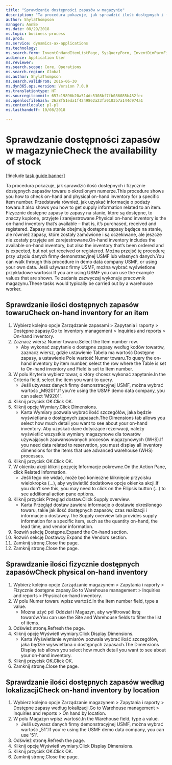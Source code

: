 ```yaml
--- 
title: "Sprawdzanie dostępności zapasów w magazynie"
description: "Ta procedura pokazuje, jak sprawdzić ilość dostępnych i fizycznie dostępnych zapasów towaru o określonym numerze."
author: ShylaThompson
manager: AnnBe
ms.date: 08/29/2018
ms.topic: business-process
ms.prod: 
ms.service: dynamics-ax-applications
ms.technology: 
ms.search.form: InventOnHandItemListPage, SysQueryForm, InventDimParmFixed, InventSupply, DefaultDashboard, WHSInventPhysicalOnhand, WHSOnHand
audience: Application User
ms.reviewer: 
ms.search.scope: Core, Operations
ms.search.region: Global
ms.author: ShylaThompson
ms.search.validFrom: 2016-06-30
ms.dyn365.ops.version: Version 7.0.0
ms.translationtype: HT
ms.sourcegitcommit: 657c19896b20a514dc5308bf7fb086085b482fec
ms.openlocfilehash: 26a8f51eda1f4249862a23fa0103b7a144d974a1
ms.contentlocale: pl-pl
ms.lasthandoff: 10/08/2018

---
```

# <a name="check-the-availability-of-stock"></a><span data-ttu-id="66161-103">Sprawdzanie dostępności zapasów w magazynie</span><span class="sxs-lookup"><span data-stu-id="66161-103">Check the availability of stock</span></span>

[!include [task guide banner](../../includes/task-guide-banner.md)]

<span data-ttu-id="66161-104">Ta procedura pokazuje, jak sprawdzić ilość dostępnych i fizycznie dostępnych zapasów towaru o określonym numerze.</span><span class="sxs-lookup"><span data-stu-id="66161-104">This procedure shows you how to check on-hand and physical on-hand inventory for a specific item number.</span></span> <span data-ttu-id="66161-105">Przedstawia również, jak uzyskać informacje o podaży towaru.</span><span class="sxs-lookup"><span data-stu-id="66161-105">It also shows you how to get supply information related to an item.</span></span> <span data-ttu-id="66161-106">Fizycznie dostępne zapasy to zapasy na stanie, które są dostępne, to znaczy kupione, przyjęte i zarejestrowane.</span><span class="sxs-lookup"><span data-stu-id="66161-106">Physical on-hand inventory is the on-hand inventory that’s available – that is, it’s purchased, received and registered.</span></span> <span data-ttu-id="66161-107">Zapasy na stanie obejmują dostępne zapasy będące na stanie, ale również zapasy, które zostały zamówione i są oczekiwane, ale jeszcze nie zostały przyjęte ani zarejestrowane.</span><span class="sxs-lookup"><span data-stu-id="66161-107">On-hand inventory includes the available on-hand inventory, but also the inventory that’s been ordered and is expected, but not yet received or registered.</span></span> <span data-ttu-id="66161-108">Można przejść tę procedurę przy użyciu danych firmy demonstracyjnej USMF lub własnych danych.</span><span class="sxs-lookup"><span data-stu-id="66161-108">You can walk through this procedure in demo data company USMF, or using your own data.</span></span> <span data-ttu-id="66161-109">Jeśli używasz firmy USMF, można wybrać wyświetlone przykładowe wartości.</span><span class="sxs-lookup"><span data-stu-id="66161-109">If you are using USMF you can use the example values that are shown.</span></span> <span data-ttu-id="66161-110">Te zadania zazwyczaj wykonuje pracownik magazynu.</span><span class="sxs-lookup"><span data-stu-id="66161-110">These tasks would typically be carried out by a warehouse worker.</span></span>


## <a name="check-on-hand-inventory-for-an-item"></a><span data-ttu-id="66161-111">Sprawdzanie ilości dostępnych zapasów towaru</span><span class="sxs-lookup"><span data-stu-id="66161-111">Check on-hand inventory for an item</span></span>
1. <span data-ttu-id="66161-112">Wybierz kolejno opcje Zarządzanie zapasami > Zapytania i raporty > Dostępne zapasy.</span><span class="sxs-lookup"><span data-stu-id="66161-112">Go to Inventory management > Inquiries and reports > On-hand inventory.</span></span>
2. <span data-ttu-id="66161-113">Zaznacz wiersz Numer towaru.</span><span class="sxs-lookup"><span data-stu-id="66161-113">Select the Item number row.</span></span>
    * <span data-ttu-id="66161-114">Aby wykonać zapytanie o dostępne zapasy według kodów towarów, zaznacz wiersz, gdzie ustawienie Tabela ma wartość Dostępne zapasy, a ustawienie Pole wartość Numer towaru.</span><span class="sxs-lookup"><span data-stu-id="66161-114">To query the on-hand inventory by item number, select the row where the Table is set to On-hand inventory and Field is set to Item number.</span></span>  
3. <span data-ttu-id="66161-115">W polu Kryteria wybierz towar, o który chcesz wykonać zapytanie.</span><span class="sxs-lookup"><span data-stu-id="66161-115">In the Criteria field, select the item you want to query.</span></span>
    * <span data-ttu-id="66161-116">Jeśli używasz danych firmy demonstracyjnej USMF, można wybrać wartość „M9201”.</span><span class="sxs-lookup"><span data-stu-id="66161-116">If you're using the USMF demo data company, you can select 'M9201'.</span></span>  
4. <span data-ttu-id="66161-117">Kliknij przycisk OK.</span><span class="sxs-lookup"><span data-stu-id="66161-117">Click OK.</span></span>
5. <span data-ttu-id="66161-118">Kliknij opcję Wymiary.</span><span class="sxs-lookup"><span data-stu-id="66161-118">Click Dimensions.</span></span>
    * <span data-ttu-id="66161-119">Karta Wymiary pozwala wybrać ilość szczegółów, jaka będzie wyświetlana o dostępnych zapasach.</span><span class="sxs-lookup"><span data-stu-id="66161-119">The Dimensions tab allows you select how much detail you want to see about your on-hand inventory.</span></span> <span data-ttu-id="66161-120">Aby uzyskać dane dotyczące rezerwacji, należy wyświetlić wszystkie wymiary magazynowe dla towarów używających zaawansowanych procesów magazynowych (WHS).</span><span class="sxs-lookup"><span data-stu-id="66161-120">If you need data related to reservation, you must display all inventory dimensions for the items that use advanced warehouse (WHS) processes.</span></span>  
6. <span data-ttu-id="66161-121">Kliknij przycisk OK.</span><span class="sxs-lookup"><span data-stu-id="66161-121">Click OK.</span></span>
7. <span data-ttu-id="66161-122">W okienku akcji kliknij pozycję Informacje pokrewne.</span><span class="sxs-lookup"><span data-stu-id="66161-122">On the Action Pane, click Related information.</span></span>
    * <span data-ttu-id="66161-123">Jeśli tego nie widać, może być konieczne kliknięcie przycisku wielokropka (...), aby wyświetlić dodatkowe opcje okienka akcji.</span><span class="sxs-lookup"><span data-stu-id="66161-123">If you don’t see this, you may need to click on the Ellipsis button (…) to see additional action pane options.</span></span>  
8. <span data-ttu-id="66161-124">Kliknij przycisk Przegląd dostaw.</span><span class="sxs-lookup"><span data-stu-id="66161-124">Click Supply overview.</span></span>
    * <span data-ttu-id="66161-125">Karta Przegląd dostaw zawiera informacje o dostawie określonego towaru, takie jak ilość dostępnych zapasów, czas realizacji i informacje o dostawcy.</span><span class="sxs-lookup"><span data-stu-id="66161-125">The Supply overview tab provides supply information for a specific item, such as the quantity on-hand, the lead time, and vendor information.</span></span>  
9. <span data-ttu-id="66161-126">Rozwiń sekcję Dostępne.</span><span class="sxs-lookup"><span data-stu-id="66161-126">Expand the On-hand section.</span></span>
10. <span data-ttu-id="66161-127">Rozwiń sekcję Dostawcy.</span><span class="sxs-lookup"><span data-stu-id="66161-127">Expand the Vendors section.</span></span>
11. <span data-ttu-id="66161-128">Zamknij stronę.</span><span class="sxs-lookup"><span data-stu-id="66161-128">Close the page.</span></span>
12. <span data-ttu-id="66161-129">Zamknij stronę.</span><span class="sxs-lookup"><span data-stu-id="66161-129">Close the page.</span></span>

## <a name="check-physical-on-hand-inventory"></a><span data-ttu-id="66161-130">Sprawdzanie ilości fizycznie dostępnych zapasów</span><span class="sxs-lookup"><span data-stu-id="66161-130">Check physical on-hand inventory</span></span>
1. <span data-ttu-id="66161-131">Wybierz kolejno opcje Zarządzanie magazynem > Zapytania i raporty > Fizycznie dostępne zapasy.</span><span class="sxs-lookup"><span data-stu-id="66161-131">Go to Warehouse management > Inquiries and reports > Physical on-hand inventory.</span></span>
2. <span data-ttu-id="66161-132">W polu Numer towaru wpisz wartość.</span><span class="sxs-lookup"><span data-stu-id="66161-132">In the Item number field, type a value.</span></span>
    * <span data-ttu-id="66161-133">Można użyć pól Oddział i Magazyn, aby wyfiltrować listę towarów.</span><span class="sxs-lookup"><span data-stu-id="66161-133">You can use the Site and Warehouse fields to filter the list of items.</span></span>  
3. <span data-ttu-id="66161-134">Odśwież stronę.</span><span class="sxs-lookup"><span data-stu-id="66161-134">Refresh the page.</span></span>
4. <span data-ttu-id="66161-135">Kliknij opcję Wyświetl wymiary.</span><span class="sxs-lookup"><span data-stu-id="66161-135">Click Display Dimensions.</span></span>
    * <span data-ttu-id="66161-136">Karta Wyświetlanie wymiarów pozwala wybrać ilość szczegółów, jaka będzie wyświetlana o dostępnych zapasach.</span><span class="sxs-lookup"><span data-stu-id="66161-136">The Dimensions Display tab allows you select how much detail you want to see about your on-hand inventory.</span></span>  
5. <span data-ttu-id="66161-137">Kliknij przycisk OK.</span><span class="sxs-lookup"><span data-stu-id="66161-137">Click OK.</span></span>
6. <span data-ttu-id="66161-138">Zamknij stronę.</span><span class="sxs-lookup"><span data-stu-id="66161-138">Close the page.</span></span>

## <a name="check-on-hand-inventory-by-location"></a><span data-ttu-id="66161-139">Sprawdzanie ilości dostępnych zapasów według lokalizacji</span><span class="sxs-lookup"><span data-stu-id="66161-139">Check on-hand inventory by location</span></span>
1. <span data-ttu-id="66161-140">Wybierz kolejno opcje Zarządzanie magazynem > Zapytania i raporty > Dostępne zapasy według lokalizacji.</span><span class="sxs-lookup"><span data-stu-id="66161-140">Go to Warehouse management > Inquiries and reports > On hand by location.</span></span>
2. <span data-ttu-id="66161-141">W polu Magazyn wpisz wartość.</span><span class="sxs-lookup"><span data-stu-id="66161-141">In the Warehouse field, type a value.</span></span>
    * <span data-ttu-id="66161-142">Jeśli używasz danych firmy demonstracyjnej USMF, można wybrać wartość „51”.</span><span class="sxs-lookup"><span data-stu-id="66161-142">If you're using the USMF demo data company, you can use '51'.</span></span>  
3. <span data-ttu-id="66161-143">Odśwież stronę.</span><span class="sxs-lookup"><span data-stu-id="66161-143">Refresh the page.</span></span>
4. <span data-ttu-id="66161-144">Kliknij opcję Wyświetl wymiary.</span><span class="sxs-lookup"><span data-stu-id="66161-144">Click Display Dimensions.</span></span>
5. <span data-ttu-id="66161-145">Kliknij przycisk OK.</span><span class="sxs-lookup"><span data-stu-id="66161-145">Click OK.</span></span>
6. <span data-ttu-id="66161-146">Zamknij stronę.</span><span class="sxs-lookup"><span data-stu-id="66161-146">Close the page.</span></span>


